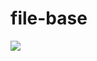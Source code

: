 # file-base
[![](https://images.microbadger.com/badges/version/manuku/file-base.svg)](https://microbadger.com/images/manuku/file-base "Get your own version badge on microbadger.com")
